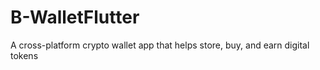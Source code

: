 # B-WalletFlutter

A cross-platform crypto wallet app that helps store, buy, and earn digital tokens

